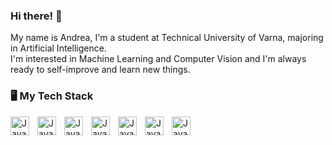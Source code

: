### Hi there! 👋
My name is Andrea, I'm a student at Technical University of Varna, majoring in Artificial Intelligence.<br>
I'm interested in Machine Learning and Computer Vision and I'm always ready to self-improve and learn new things. 

### 🖥 My Tech Stack
<img align= "left" alt="Java" width="30px" style="padding-right: 10px" src="https://cdn.jsdelivr.net/gh/devicons/devicon@latest/icons/python/python-original.svg" />
<img align= "left" alt="Java" width="30px" style="padding-right: 10px" src="https://cdn.jsdelivr.net/gh/devicons/devicon@latest/icons/java/java-original.svg" />
<img align= "left" alt="Java" width="30px" style="padding-right: 10px" src="https://cdn.jsdelivr.net/gh/devicons/devicon@latest/icons/cplusplus/cplusplus-original.svg" />
<img align= "left" alt="Java" width="30px" style="padding-right: 10px" src="https://cdn.jsdelivr.net/gh/devicons/devicon@latest/icons/spring/spring-original.svg" />
<img align= "left" alt="Java" width="30px" style="padding-right: 10px" src="https://cdn.jsdelivr.net/gh/devicons/devicon@latest/icons/mysql/mysql-original.svg" />
<img align= "left" alt="Java" width="30px" style="padding-right: 10px" src="https://cdn.jsdelivr.net/gh/devicons/devicon@latest/icons/hibernate/hibernate-original.svg" />
<img align= "left" alt="Java" width="30px" style="padding-right: 10px" src="https://cdn.jsdelivr.net/gh/devicons/devicon@latest/icons/html5/html5-original.svg" />
          


